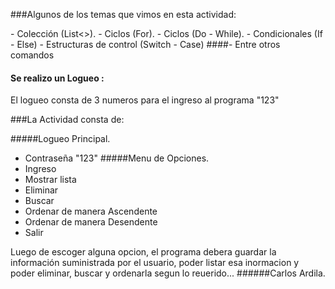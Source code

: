 

<p>
###Algunos de los temas que vimos en esta actividad:
<p>
- Colección (List<>).
- Ciclos (For).
- Ciclos (Do - While). 
- Condicionales (If - Else)
- Estructuras de control (Switch - Case)
####- Entre otros comandos

#### Se realizo un Logueo :
El logueo consta de 3 numeros para el ingreso al programa "123"

###La Actividad consta de:

#####Logueo Principal.
- Contraseña "123"
#####Menu de Opciones.
- Ingreso
- Mostrar lista
- Eliminar
- Buscar
- Ordenar de manera Ascendente
- Ordenar de manera Desendente
- Salir


Luego de escoger alguna opcion, el programa debera guardar la información suministrada por el usuario, poder listar esa inormacion y poder eliminar, buscar y ordenarla segun lo reuerido...
######Carlos Ardila.
